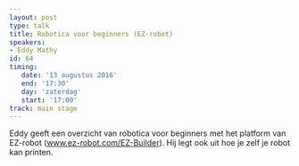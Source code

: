 ```yaml
---
layout: post
type: talk
title: Robotica voor beginners (EZ-robot)
speakers:
- Eddy Mathy
id: 64
timing: 
   date: '13 augustus 2016'
   end: '17:30'
   day: 'zaterdag'
   start: '17:00'
track: main stage
---
```

Eddy geeft een overzicht van robotica voor beginners met het platform van EZ-robot (www.ez-robot.com/EZ-Builder). Hij legt ook uit hoe je zelf je robot kan printen.